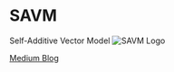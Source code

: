 # SAVM
Self-Additive Vector Model
![SAVM Logo](https://example.com/path/to/savm-image.png)

[Medium Blog](https://medium.com/@berkaydemirkol2/seal-self-additive-language-model-2f0c39e4b963)
